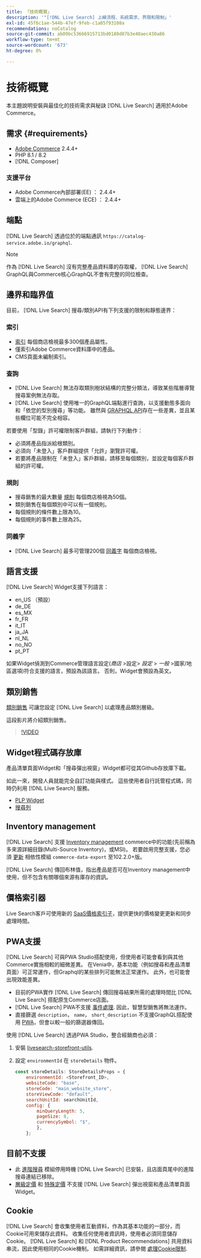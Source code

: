 ```yaml
---
title: 「技術概覽」
description: '"[!DNL Live Search] 上線流程、系統需求、界限和限制」'
exl-id: 45f6c1ae-544b-47ef-9feb-c1a05f93108a
recommendations: noCatalog
source-git-commit: ab09bc53666915713bd0180d87b3e40aec430a86
workflow-type: tm+mt
source-wordcount: '673'
ht-degree: 0%

---
```


# 技術概覽

本主題說明安裝與最佳化的技術需求與秘訣 [!DNL Live Search] 適用於Adobe Commerce。

## 需求 {#requirements}

* [Adobe Commerce](https://business.adobe.com/products/magento/magento-commerce.html) 2.4.4+
* PHP 8.1 / 8.2
* [!DNL Composer]

### 支援平台

* Adobe Commerce內部部署(EE) ： 2.4.4+
* 雲端上的Adobe Commerce (ECE) ： 2.4.4+

## 端點

[!DNL Live Search] 透過位於的端點通訊 `https://catalog-service.adobe.io/graphql`.

>[!NOTE]
>
>作為 [!DNL Live Search] 沒有完整產品資料庫的存取權， [!DNL Live Search] GraphQL與Commerce核心GraphQL不會有完整的同位檢查。

## 邊界和臨界值

目前， [!DNL Live Search] 搜尋/類別API有下列支援的限制和靜態邊界：

### 索引

* [索引](indexing.md) 每個商店檢視最多300個產品屬性。
* 僅索引Adobe Commerce資料庫中的產品。
* CMS頁面未編制索引。

### 查詢

* [!DNL Live Search] 無法存取類別樹狀結構的完整分類法，導致某些階層導覽搜尋案例無法存取。
* [!DNL Live Search] 使用唯一的GraphQL端點進行查詢，以支援動態多面向和「依您的型別搜尋」等功能。 雖然與 [GRAPHQL API](https://developer.adobe.com/commerce/webapi/graphql/)存在一些差異，並且某些欄位可能不完全相容。

若要使用「型錄」許可權限制客戶群組，請執行下列動作：

* 必須將產品指派給根類別。
* 必須向「未登入」客戶群組提供「允許」瀏覽許可權。
* 若要將產品限制在「未登入」客戶群組，請移至每個類別，並設定每個客戶群組的許可權。

### 規則

* 搜尋銷售的最大數量 [規則](rules.md) 每個商店檢視為50個。
* 類別銷售在每個類別中可以有一個規則。
* 每個規則的條件數上限為10。
* 每個規則的事件數上限為25。

### 同義字

* [!DNL Live Search] 最多可管理200個 [同義字](synonyms.md) 每個商店檢視。

## 語言支援

[!DNL Live Search] Widget支援下列語言：

* en_US （預設）
* de_DE
* es_MX
* fr_FR
* it_IT
* ja_JA
* nl_NL
* no_NO
* pt_PT

如果Widget偵測到Commerce管理語言設定(_商店_ >設定> _設定_ > _一般_ >國家/地區選項)符合支援的語言，預設為該語言。 否則，Widget會預設為英文。

## 類別銷售

[類別銷售](category-merch.md) 可讓您設定 [!DNL Live Search] 以處理產品類別層級。

這段影片將介紹類別銷售。

>[!VIDEO](https://video.tv.adobe.com/v/3424617)

## Widget程式碼存放庫

產品清單頁面Widget和「搜尋彈出視窗」Widget都可從其Github存放庫下載。

如此一來，開發人員就能完全自訂功能與樣式。 這些使用者自行託管程式碼，同時仍利用 [!DNL Live Search] 服務。

* [PLP Widget](https://github.com/adobe/storefront-product-listing-page)
* [搜尋列](https://github.com/adobe/storefront-search-as-you-type)

## Inventory management

[!DNL Live Search] 支援 [Inventory management](https://experienceleague.adobe.com/docs/commerce-admin/inventory/introduction.html) commerce中的功能(先前稱為多來源詳細目錄(Multi-Source Inventory)，或MSI)。 若要啟用完整支援，您必須 [更新](install.md#update) 相依性模組 `commerce-data-export` 至102.2.0+版。

[!DNL Live Search] 傳回布林值，指出產品是否可在Inventory management中使用，但不包含有關哪個來源有庫存的資訊。

## 價格索引器

Live Search客戶可使用新的 [SaaS價格索引子](../price-index/index.md)，提供更快的價格變更更新和同步處理時間。

## PWA支援

[!DNL Live Search] 可與PWA Studio搭配使用，但使用者可能會看到與其他Commerce實施相較的細微差異。 在Venia中，基本功能（例如搜尋和產品清單頁面）可正常運作，但Graphql的某些排列可能無法正常運作。 此外，也可能會出現效能差異。

* 目前的PWA實作 [!DNL Live Search] 傳回搜尋結果所需的處理時間比 [!DNL Live Search] 搭配原生Commerce店面。
* [!DNL Live Search] PWA不支援 [事件處理](https://developer.adobe.com/commerce/services/shared-services/storefront-events/sdk/). 因此，智慧型銷售將無法運作。
* 直接篩選 `description`， `name`， `short_description` 不支援GraphQL搭配使用 [PWA](https://developer.adobe.com/commerce/pwa-studio/)，但會以較一般的篩選器傳回。

使用 [!DNL Live Search] 透過PWA Studio，整合經銷商也必須：

1. 安裝 [livesearch-storefront-utils](https://www.npmjs.com/package/@magento/ds-livesearch-storefront-utils).
1. 設定 `environmentId` 在 `storeDetails` 物件。

   ```javascript
   const storeDetails: StoreDetailsProps = {
       environmentId: <Storefront_ID>,
       websiteCode: "base",
       storeCode: "main_website_store",
       storeViewCode: "default",
       searchUnitId: searchUnitId,
       config: {
           minQueryLength: 5,
           pageSize: 8,
           currencySymbol: "$",
           },
       };
   ```

## 目前不支援

* 此 [進階搜尋](https://experienceleague.adobe.com/docs/commerce-admin/catalog/catalog/search/search.html#advanced-search) 模組停用時機 [!DNL Live Search] 已安裝，且店面頁尾中的進階搜尋連結已移除。
* [層級定價](https://experienceleague.adobe.com/docs/commerce-admin/catalog/products/pricing/product-price-tier.html) 和 [特殊定價](https://experienceleague.adobe.com/docs/commerce-admin/catalog/products/pricing/product-price-special.html) 不支援 [!DNL Live Search] 彈出視窗和產品清單頁面Widget。

## Cookie

[!DNL Live Search] 會收集使用者互動資料，作為其基本功能的一部分，而Cookie可用來儲存此資料。 收集任何使用者資訊時，使用者必須同意儲存Cookie。 [!DNL Live Search] 和 [!DNL Product Recommendations] 共用資料串流，因此使用相同的Cookie機制。 如需詳細資訊，請參閱 [處理Cookie限制](https://experienceleague.adobe.com/docs/commerce-merchant-services/product-recommendations/developer/setting-cookie.html).
